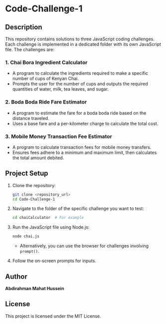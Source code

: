 # Code-Challenge-1

## Description
This repository contains solutions to three JavaScript coding challenges. Each challenge is implemented in a dedicated folder with its own JavaScript file. The challenges are:

### 1. Chai Bora Ingredient Calculator
- A program to calculate the ingredients required to make a specific number of cups of Kenyan Chai.
- Prompts the user for the number of cups and outputs the required quantities of water, milk, tea leaves, and sugar.

### 2. Boda Boda Ride Fare Estimator
- A program to estimate the fare for a boda boda ride based on the distance traveled.
- Uses a base fare and a per-kilometer charge to calculate the total cost.

### 3. Mobile Money Transaction Fee Estimator
- A program to calculate transaction fees for mobile money transfers.
- Ensures fees adhere to a minimum and maximum limit, then calculates the total amount debited.

## Project Setup
1. Clone the repository:
   ```bash
   git clone <repository_url>
   cd Code-Challenge-1
   ```

2. Navigate to the folder of the specific challenge you want to test:
   ```bash
   cd chaiCalculator  # For example
   ```

3. Run the JavaScript file using Node.js:
   ```bash
   node chai.js
   ```
   - Alternatively, you can use the browser for challenges involving `prompt()`.

4. Follow the on-screen prompts for inputs.

## Author
**Abdirahman Mahat Hussein**

## License
This project is licensed under the MIT License.